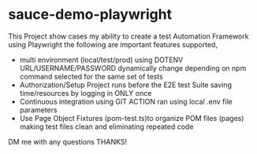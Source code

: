 # sauce-demo-playwright
This Project show cases my ability to create a test Automation Framework using Playwright
the following are important features supported,
  - multi environment  (local/test/prod) using DOTENV URL/USERNAME/PASSWORD dynamically change depending on npm command selected for the same set of tests
  - Authorization/Setup Project runs before the E2E test Suite saving time/resources by logging in ONLY once
  - Continuous integration using GIT ACTION ran using local .env file parameters
  - Use Page Object Fixtures (pom-test.ts)to organize POM files (pages) making test files clean and eliminating repeated code

  DM me with any questions THANKS!
